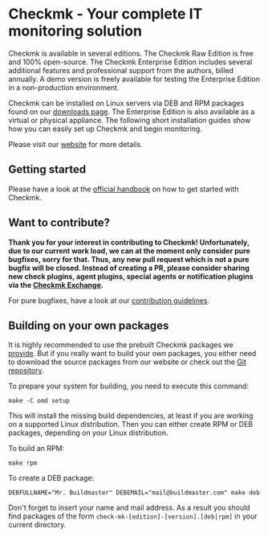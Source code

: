 # Checkmk - Your complete IT monitoring solution

Checkmk is available in several editions. The Checkmk Raw Edition is free and
100% open-source. The Checkmk Enterprise Edition includes several additional
features and professional support from the authors, billed annually. A demo
version is freely available for testing the Enterprise Edition in a
non-production environment.

Checkmk can be installed on Linux servers via DEB and RPM packages found on
our [downloads page](https://checkmk.com/download.php). The Enterprise
Edition is also available as a virtual or physical appliance. The following
short installation guides show how you can easily set up Checkmk and begin
monitoring.

Please visit our [website](https://checkmk.com/) for more
details.

## Getting started

Please have a look at the [official
handbook](https://checkmk.com/cms_intro.html) on how to get
started with Checkmk.

## Want to contribute?

**Thank you for your interest in contributing to Checkmk! Unfortunately, due to our current work
load, we can at the moment only consider pure bugfixes, sorry for that. Thus, any new pull request
which is not a pure bugfix will be closed. Instead of creating a PR, please consider sharing new
check plugins, agent plugins, special agents or notification plugins via the
[Checkmk Exchange](https://exchange.checkmk.com/).**

For pure bugfixes, have a look at our [contribution guidelines](CONTRIBUTING.md).
<!-- Nice! Have a look at our [contribution guidelines](CONTRIBUTING.md). -->

## Building on your own packages

It is highly recommended to use the prebuilt Checkmk packages we
[provide](https://checkmk.com/download.php). But if you really want to
build your own packages, you either need to download the source packages from
our website or check out the [Git
repository](https://github.com/tribe29/checkmk).

To prepare your system for building, you need to execute this command:

    make -C omd setup

This will install the missing build dependencies, at least if you are working on
a supported Linux distribution. Then you can either create RPM or DEB packages,
depending on your Linux distribution.

To build an RPM:

    make rpm

To create a DEB package:

    DEBFULLNAME="Mr. Buildmaster" DEBEMAIL="mail@buildmaster.com" make deb

Don't forget to insert your name and mail address. As a result you should find
packages of the form `check-mk-[edition]-[version].[deb|rpm]` in your current
directory.

